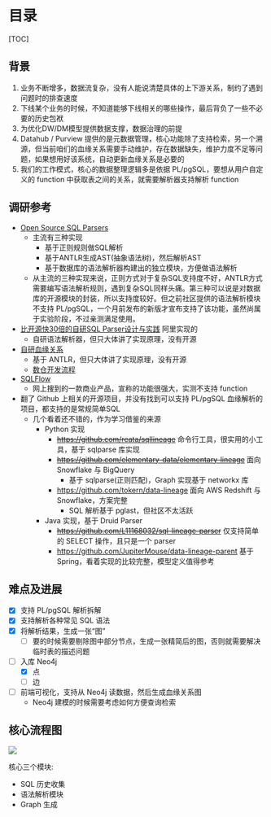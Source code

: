 # 目录

[TOC]

## 背景

1. 业务不断增多，数据流复杂，没有人能说清楚具体的上下游关系，制约了遇到问题时的排查速度
2. 下线某个业务的时候，不知道能够下线相关的哪些操作，最后背负了一些不必要的历史包袱
3. 为优化DW/DM模型提供数据支撑，数据治理的前提
4. Datahub / Purview 提供的是元数据管理，核心功能除了支持检索，另一个溯源，但当前咱们的血缘关系需要手动维护，存在数据缺失，维护力度不足等问题，如果想用好该系统，自动更新血缘关系是必要的
5. 我们的工作模式，核心的数据整理逻辑多是依据 PL/pgSQL，要想从用户自定义的 function 中获取表之间的关系，就需要解析器支持解析 function

## 调研参考

- [Open Source SQL Parsers](https://hackernoon.com/14-open-source-sql-parsers)
    - 主流有三种实现
        - 基于正则规则做SQL解析
        - 基于ANTLR生成AST(抽象语法树)，然后解析AST
        - 基于数据库的语法解析器构建出的独立模块，方便做语法解析
    - 从主流的三种实现来说，正则方式对于复杂SQL支持度不好，ANTLR方式需要编写语法解析规则，遇到复杂SQL同样头痛。第三种可以说是对数据库的开源模块的封装，所以支持度较好。但之前社区提供的语法解析模块不支持 PL/pgSQL，一个月前发布的新版才宣布支持了该功能，虽然尚属于实验阶段，不过亲测满足使用。
- [比开源快30倍的自研SQL Parser设计与实践](https://mp.weixin.qq.com/s/q86lPDWMM4NeIkQ4ilMwGg) 阿里实现的
    - 自研语法解析器，但只大体讲了实现原理，没有开源
- [自研血缘关系](https://www.cxyzjd.com/article/YcoeXu/114242239)
    - 基于 ANTLR，但只大体讲了实现原理，没有开源
    - [数仓开发流程](https://www.processon.com/view/link/5fed67095653bb21c1b1acaf)
- [SQLFlow](http://support.sqlparser.com/gsp-overview.html)
    - 网上搜到的一款商业产品，宣称的功能很强大，实测不支持 function
- 翻了 Github 上相关的开源项目，并没有找到可以支持 PL/pgSQL 血缘解析的项目，都支持的是常规简单SQL
    - 几个看着还不错的，作为学习借鉴的来源
        - Python 实现
            - ~~https://github.com/reata/sqllineage~~ 命令行工具，很实用的小工具，基于 sqlparse 库实现
            - ~~https://github.com/elementary-data/elementary-lineage~~ 面向 Snowflake 与 BigQuery
                - 基于 sqlparse(正则匹配)，Graph 实现基于 networkx 库
            - https://github.com/tokern/data-lineage 面向 AWS Redshift 与 Snowflake，方案完整
                - SQL 解析基于 pglast，但社区不太活跃
        - Java 实现，基于 Druid Parser 
            - ~~https://github.com/L11168032/sql-lineage-parser~~ 仅支持简单的 SELECT 操作，且只是一个 parser
            - https://github.com/JupiterMouse/data-lineage-parent 基于 Spring，看着实现的比较完整，模型定义值得参考

## 难点及进展

- [x] 支持 PL/pgSQL 解析拆解
- [x] 支持解析各种常见 SQL 语法
- [x] 将解析结果，生成一张“图”
    - [ ] 要的时候需要剔除图中部分节点，生成一张精简后的图，否则就需要解决临时表的描述问题
- [ ] 入库 Neo4j
    - [x] 点
    - [ ] 边
- [ ] 前端可视化，支持从 Neo4j 读数据，然后生成血缘关系图
    - Neo4j 建模的时候需要考虑如何方便查询检索

## 核心流程图

![](http://assets.processon.com/chart_image/6182a739637689771d63f061.png)

核心三个模块:

- SQL 历史收集
- 语法解析模块
- Graph 生成

